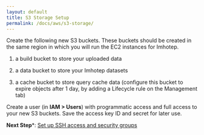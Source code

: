 ```yaml
---
layout: default
title: S3 Storage Setup
permalink: /docs/aws/s3-storage/
---
```


Create the following new S3 buckets. These buckets should be created in the same region in which you will run the EC2 instances for Imhotep.

1. a build bucket to store your uploaded data

2. a data bucket to store your Imhotep datasets

3. a cache bucket to store query cache data (configure this bucket to expire objects after 1 day, by adding a Lifecycle rule on the Management tab)


Create a user (in **IAM > Users**) with programmatic access and full access to your new S3 buckets. Save the access key ID and secret for later use.

**Next Step***: [Set up SSH access and security groups](../security/)
